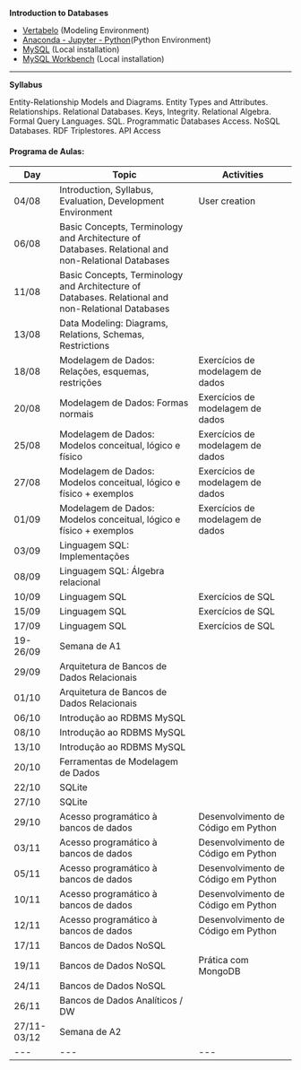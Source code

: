 **Introduction to Databases**


- [Vertabelo](https://www.vertabelo.com/) (Modeling Environment)
- [Anaconda - Jupyter - Python](https://www.anaconda.com/products/individual)(Python Environment)
- [MySQL](https://dev.mysql.com/downloads/installer/) (Local installation)
- [MySQL Workbench](https://www.mysql.com/products/workbench/) (Local installation)

****

**Syllabus**

Entity-Relationship Models and Diagrams. Entity Types and Attributes. Relationships. Relational Databases. Keys, Integrity. Relational Algebra. Formal Query Languages. SQL. Programmatic Databases Access. NoSQL Databases. RDF Triplestores. API Access

#### Programa de Aulas:

|Day|Topic|Activities|
|---|---|---|
|04/08|Introduction, Syllabus, Evaluation, Development Environment|User creation|
|06/08|Basic Concepts, Terminology and Architecture of Databases. Relational and non-Relational Databases|
|11/08|Basic Concepts, Terminology and Architecture of Databases. Relational and non-Relational Databases|
|13/08|Data Modeling: Diagrams, Relations, Schemas, Restrictions|
|18/08|Modelagem de Dados: Relações, esquemas, restrições|Exercícios de modelagem de dados|
|20/08|Modelagem de Dados: Formas normais|Exercícios de modelagem de dados|
|25/08|Modelagem de Dados: Modelos conceitual, lógico e físico|Exercícios de modelagem de dados|
|27/08|Modelagem de Dados: Modelos conceitual, lógico e físico + exemplos|Exercícios de modelagem de dados|
|01/09|Modelagem de Dados: Modelos conceitual, lógico e físico + exemplos|Exercícios de modelagem de dados|
|03/09|Linguagem SQL: Implementações|
|08/09|Linguagem SQL: Álgebra relacional|
|10/09|Linguagem SQL|Exercícios de SQL|
|15/09|Linguagem SQL|Exercícios de SQL|
|17/09|Linguagem SQL|Exercícios de SQL|
|19-26/09|Semana de A1|
|29/09|Arquitetura de Bancos de Dados Relacionais|
|01/10|Arquitetura de Bancos de Dados Relacionais|
|06/10|Introdução ao RDBMS MySQL|
|08/10|Introdução ao RDBMS MySQL|
|13/10|Introdução ao RDBMS MySQL|
|20/10|Ferramentas de Modelagem de Dados|
|22/10|SQLite|
|27/10|SQLite|
|29/10|Acesso programático à bancos de dados|Desenvolvimento de Código em Python|
|03/11|Acesso programático à bancos de dados|Desenvolvimento de Código em Python|
|05/11|Acesso programático à bancos de dados|Desenvolvimento de Código em Python|
|10/11|Acesso programático à bancos de dados|Desenvolvimento de Código em Python|
|12/11|Acesso programático à bancos de dados|Desenvolvimento de Código em Python|
|17/11|Bancos de Dados NoSQL|
|19/11|Bancos de Dados NoSQL|Prática com MongoDB|
|24/11|Bancos de Dados NoSQL|
|26/11|Bancos de Dados Analíticos / DW|
|27/11-03/12|Semana de A2|
|---|---|---|


